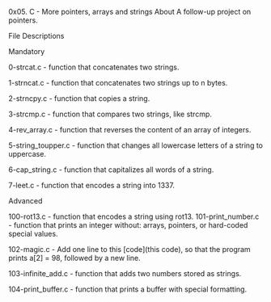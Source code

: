 0x05. C - More pointers, arrays and strings
About
A follow-up project on pointers.

File Descriptions

Mandatory

0-strcat.c - function that concatenates two strings.

1-strncat.c - function that concatenates two strings up to n bytes.

2-strncpy.c - function that copies a string.

3-strcmp.c - function that compares two strings, like strcmp.

4-rev_array.c - function that reverses the content of an array of integers.

5-string_toupper.c - function that changes all lowercase letters of a string to uppercase.

6-cap_string.c - function that capitalizes all words of a string.

7-leet.c - function that encodes a string into 1337.


Advanced

100-rot13.c - function that encodes a string using rot13.
101-print_number.c - function that prints an integer without: arrays, pointers, or hard-coded special values.

102-magic.c - Add one line to this [code](this code), so that the program prints a[2] = 98, followed by a new line.

103-infinite_add.c - function that adds two numbers stored as strings.

104-print_buffer.c - function that prints a buffer with special formatting.
